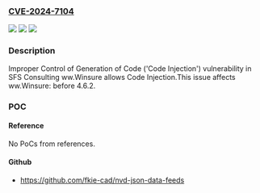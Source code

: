 ### [CVE-2024-7104](https://cve.mitre.org/cgi-bin/cvename.cgi?name=CVE-2024-7104)
![](https://img.shields.io/static/v1?label=Product&message=ww.Winsure&color=blue)
![](https://img.shields.io/static/v1?label=Version&message=0%3C%204.6.2%20&color=brighgreen)
![](https://img.shields.io/static/v1?label=Vulnerability&message=CWE-94%20Improper%20Control%20of%20Generation%20of%20Code%20('Code%20Injection')&color=brighgreen)

### Description

Improper Control of Generation of Code ('Code Injection') vulnerability in SFS Consulting ww.Winsure allows Code Injection.This issue affects ww.Winsure: before 4.6.2.

### POC

#### Reference
No PoCs from references.

#### Github
- https://github.com/fkie-cad/nvd-json-data-feeds

